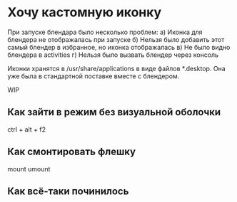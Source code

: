 # Хочу кастомную иконку

При запуске блендара было несколько проблем:
a) Иконка для блендера не отображалась при запуске
б) Нельзя было добавить этот самый блендер в избранное, но иконка отображалась
в) Не было видно блендера в activities
г) Нельзя было вызвать блендер через консоль

Иконки хранятся в /usr/share/applications в виде файлов *.desktop.
Она уже была в стандартной поставке вместе с блендером.

WIP

## Как зайти в режим без визуальной оболочки

ctrl + alt + f2

## Как смонтировать флешку

mount
umount

## Как всё-таки починилось

